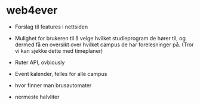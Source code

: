 # web4ever
 - Forslag til features i nettsiden
 
 - Mulighet for brukeren til å velge hvilket studieprogram de hører til, og dermed få en oversikt over hvilket campus de har forelesninger    på. (Tror vi kan sjekke dette med timeplaner)
 - Ruter API, ovbiously
 - Event kalender, felles for alle campus
 - hvor finner man brusautomater
 - nermeste halvliter
